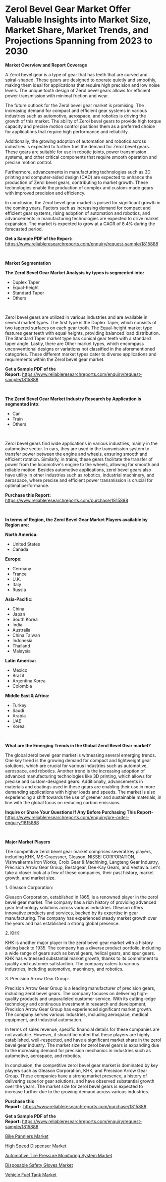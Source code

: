 <p><h1>Zerol Bevel Gear Market Offer Valuable Insights into Market Size, Market Share, Market Trends, and Projections Spanning from 2023 to 2030</h1></p><p><strong>Market Overview and Report Coverage</strong></p>
<p><p>A Zerol bevel gear is a type of gear that has teeth that are curved and spiral-shaped. These gears are designed to operate quietly and smoothly, making them ideal for applications that require high precision and low noise levels. The unique tooth design of Zerol bevel gears allows for efficient power transmission with minimal friction and wear.</p><p>The future outlook for the Zerol bevel gear market is promising. The increasing demand for compact and efficient gear systems in various industries such as automotive, aerospace, and robotics is driving the growth of this market. The ability of Zerol bevel gears to provide high torque capacity and precise motion control positions them as a preferred choice for applications that require high performance and reliability.</p><p>Additionally, the growing adoption of automation and robotics across industries is expected to further fuel the demand for Zerol bevel gears. These gears are suitable for use in robotic joints, power transmission systems, and other critical components that require smooth operation and precise motion control.</p><p>Furthermore, advancements in manufacturing technologies such as 3D printing and computer-aided design (CAD) are expected to enhance the production of Zerol bevel gears, contributing to market growth. These technologies enable the production of complex and custom-made gears with improved precision and efficiency.</p><p>In conclusion, the Zerol bevel gear market is poised for significant growth in the coming years. Factors such as increasing demand for compact and efficient gear systems, rising adoption of automation and robotics, and advancements in manufacturing technologies are expected to drive market expansion. The market is expected to grow at a CAGR of 8.4% during the forecasted period.</p></p>
<p><strong>Get a Sample PDF of the Report:</strong> <a href="https://www.reliableresearchreports.com/enquiry/request-sample/1815888">https://www.reliableresearchreports.com/enquiry/request-sample/1815888</a></p>
<p>&nbsp;</p>
<p><strong>Market Segmentation</strong></p>
<p><strong>The Zerol Bevel Gear Market Analysis by types is segmented into:</strong></p>
<p><ul><li>Duplex Taper</li><li>Equal-height</li><li>Standard Taper</li><li>Others</li></ul></p>
<p>&nbsp;</p>
<p><p>Zerol bevel gears are utilized in various industries and are available in several market types. The first type is the Duplex Taper, which consists of two tapered surfaces on each gear tooth. The Equal-height market type features gear teeth with equal heights, providing balanced load distribution. The Standard Taper market type has conical gear teeth with a standard taper angle. Lastly, there are Other market types, which encompass unconventional designs or variations not classified in the aforementioned categories. These different market types cater to diverse applications and requirements within the Zerol bevel gear market.</p></p>
<p><strong>Get a Sample PDF of the Report:</strong>&nbsp;<a href="https://www.reliableresearchreports.com/enquiry/request-sample/1815888">https://www.reliableresearchreports.com/enquiry/request-sample/1815888</a></p>
<p>&nbsp;</p>
<p><strong>The Zerol Bevel Gear Market Industry Research by Application is segmented into:</strong></p>
<p><ul><li>Car</li><li>Train</li><li>Others</li></ul></p>
<p>&nbsp;</p>
<p><p>Zerol bevel gears find wide applications in various industries, mainly in the automotive sector. In cars, they are used in the transmission system to transfer power between the engine and wheels, ensuring smooth and efficient rotation. Similarly, in trains, these gears facilitate the transfer of power from the locomotive's engine to the wheels, allowing for smooth and reliable motion. Besides automotive applications, zerol bevel gears also have utility in other industries such as robotics, industrial machinery, and aerospace, where precise and efficient power transmission is crucial for optimal performance.</p></p>
<p><strong>Purchase this Report:</strong>&nbsp; <a href="https://www.reliableresearchreports.com/purchase/1815888">https://www.reliableresearchreports.com/purchase/1815888</a></p>
<p>&nbsp;</p>
<p><strong>In terms of Region, the Zerol Bevel Gear Market Players available by Region are:</strong></p>
<p>
    <p> <strong> North America: </strong>
        <ul>
            <li>United States</li>
            <li>Canada</li>
        </ul>
        </p> 
    <p> <strong> Europe: </strong>
        <ul>
            <li>Germany</li>
            <li>France</li>
            <li>U.K.</li>
            <li>Italy</li>
            <li>Russia</li>
        </ul>
        </p> 
    <p> <strong> Asia-Pacific: </strong>
        <ul>
            <li>China</li>
            <li>Japan</li>
            <li>South Korea</li>
            <li>India</li>
            <li>Australia</li>
            <li>China Taiwan</li>
            <li>Indonesia</li>
            <li>Thailand</li>
            <li>Malaysia</li>
        </ul>
        </p> 
    <p> <strong> Latin America: </strong>
        <ul>
            <li>Mexico</li>
            <li>Brazil</li>
            <li>Argentina Korea</li>
            <li>Colombia</li>
        </ul>
        </p> 
    <p> <strong> Middle East & Africa: </strong>
        <ul>
            <li>Turkey</li>
            <li>Saudi</li>
            <li>Arabia</li>
            <li>UAE</li>
            <li>Korea</li>
        </ul>
    </p>
    </p>
<p>&nbsp;</p>
<p><strong>What are the Emerging Trends in the Global Zerol Bevel Gear market?</strong></p>
<p><p>The global zerol bevel gear market is witnessing several emerging trends. One key trend is the growing demand for compact and lightweight gear solutions, which are crucial for various industries such as automotive, aerospace, and robotics. Another trend is the increasing adoption of advanced manufacturing technologies like 3D printing, which allows for precise and custom-designed gears. Additionally, advancements in materials and coatings used in these gears are enabling their use in more demanding applications with higher loads and speeds. The market is also experiencing a shift towards the use of greener and sustainable materials, in line with the global focus on reducing carbon emissions.</p></p>
<p><strong>Inquire or Share Your Questions If Any Before Purchasing This Report</strong>- <a href="https://www.reliableresearchreports.com/enquiry/pre-order-enquiry/1815888">https://www.reliableresearchreports.com/enquiry/pre-order-enquiry/1815888</a></p>
<p>&nbsp;</p>
<p><strong>Major Market Players</strong></p>
<p><p>The competitive zerol bevel gear market comprises several key players, including KHK, MS-Graessner, Gleason, NISSEI CORPORATION, Vishwakarma Iron Works, Croix Gear & Machining, Langteng Gear Industry, Precision Arrow Gear Group, Bestagear, Dee-Kay Gears, and Vestavia. Let's take a closer look at a few of these companies, their past history, market growth, and market size.</p><p>1. Gleason Corporation:</p><p>Gleason Corporation, established in 1865, is a renowned player in the zerol bevel gear market. The company has a rich history of providing advanced gear technology solutions across various industries. Gleason offers innovative products and services, backed by its expertise in gear manufacturing. The company has experienced steady market growth over the years and has established a strong global presence.</p><p>2. KHK:</p><p>KHK is another major player in the zerol bevel gear market with a history dating back to 1935. The company has a diverse product portfolio, including a wide range of gears such as bevel gears, helical gears, and spur gears. KHK has witnessed substantial market growth, thanks to its commitment to quality and customer satisfaction. The company caters to various industries, including automotive, machinery, and robotics.</p><p>3. Precision Arrow Gear Group:</p><p>Precision Arrow Gear Group is a leading manufacturer of precision gears, including zerol bevel gears. The company focuses on delivering high-quality products and unparalleled customer service. With its cutting-edge technology and continuous investment in research and development, Precision Arrow Gear Group has experienced significant market growth. The company serves various industries, including aerospace, medical equipment, and industrial automation.</p><p>In terms of sales revenue, specific financial details for these companies are not available. However, it should be noted that these players are highly established, well-respected, and have a significant market share in the zerol bevel gear industry. The market size for zerol bevel gears is expanding due to the increasing demand for precision mechanics in industries such as automotive, aerospace, and robotics.</p><p>In conclusion, the competitive zerol bevel gear market is dominated by key players such as Gleason Corporation, KHK, and Precision Arrow Gear Group. These companies have a strong market presence, a history of delivering superior gear solutions, and have observed substantial growth over the years. The market size for zerol bevel gears is expected to increase further due to the growing demand across various industries.</p></p>
<p><strong>Purchase this Report:</strong>&nbsp;&nbsp;<a href="https://www.reliableresearchreports.com/purchase/1815888">https://www.reliableresearchreports.com/purchase/1815888</a></p>
<p></p>
<p><strong>Get a Sample PDF of the Report:</strong>&nbsp;<a href="https://www.reliableresearchreports.com/enquiry/request-sample/1815888">https://www.reliableresearchreports.com/enquiry/request-sample/1815888</a></p>
<p><p><a href="https://medium.com/@maryg156987/bike-panniers-market-size-cagr-trends-2024-2030-c05c8af0e18f">Bike Panniers Market</a></p><p><a href="https://www.linkedin.com/pulse/high-speed-dispenser-market-research-report-unlocks-analysis-pmbxe/">High Speed Dispenser Market</a></p><p><a href="https://github.com/amonskiyk/Market-Research-Report-List-1/blob/main/automotive-tire-pressure-monitoring-system-market.md">Automotive Tire Pressure Monitoring System Market</a></p><p><a href="https://medium.com/@nathanl41025/disposable-safety-gloves-market-competitive-analysis-market-trends-and-forecast-to-2030-20d27e04d86f">Disposable Safety Gloves Market</a></p><p><a href="https://github.com/JameTravis/Market-Research-Report-List-2/blob/main/vehicle-fuel-tank-market.md">Vehicle Fuel Tank Market</a></p></p>
